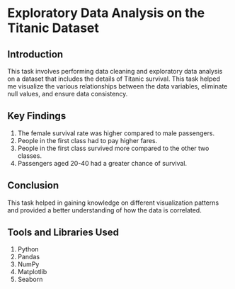 # Exploratory Data Analysis on the Titanic Dataset

## Introduction
This task involves performing data cleaning and exploratory data analysis on a dataset that includes the details of Titanic survival. This task helped me visualize the various relationships between the data variables, eliminate null values, and ensure data consistency.

## Key Findings
1. The female survival rate was higher compared to male passengers.
2. People in the first class had to pay higher fares.
3. People in the first class survived more compared to the other two classes.
4. Passengers aged 20-40 had a greater chance of survival.

## Conclusion
This task helped in gaining knowledge on different visualization patterns and provided a better understanding of how the data is correlated.

## Tools and Libraries Used
1. Python
2. Pandas
3. NumPy
4. Matplotlib
5. Seaborn
